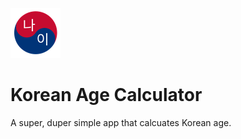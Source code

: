 ![](https://raw.githubusercontent.com/ryanbrainard/nai/master/nai/Images.xcassets/AppIcon.appiconset/Icon-40%402x.png)
# Korean Age Calculator

A super, duper simple app that calcuates Korean age. 
